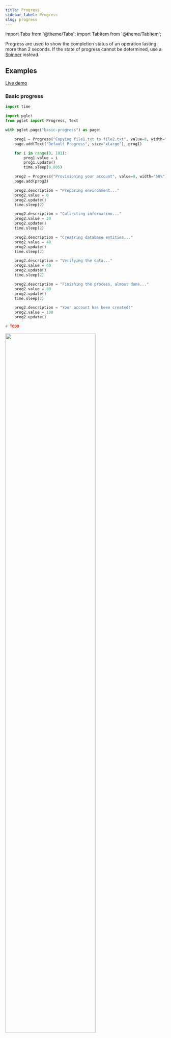 ```yaml
---
title: Progress
sidebar_label: Progress
slug: progress
---
```

import Tabs from '@theme/Tabs';
import TabItem from '@theme/TabItem';

Progress are used to show the completion status of an operation lasting more than 2 seconds. If the state of progress cannot be determined, use a [Spinner](spinner) instead.

## Examples

[Live demo](https://python-spinner-example.pgletio.repl.co)

### Basic progress

<Tabs groupId="language">
  <TabItem value="python" label="Python" default>

```python
import time

import pglet
from pglet import Progress, Text

with pglet.page("basic-progress") as page:

    prog1 = Progress("Copying file1.txt to file2.txt", value=0, width="50%")
    page.add(Text("Default Progress", size="xLarge"), prog1)

    for i in range(0, 101):
        prog1.value = i
        prog1.update()
        time.sleep(0.005)

    prog2 = Progress("Provisioning your account", value=0, width="50%")
    page.add(prog2)

    prog2.description = "Preparing environment..."
    prog2.value = 0
    prog2.update()
    time.sleep(2)

    prog2.description = "Collecting information..."
    prog2.value = 20
    prog2.update()
    time.sleep(2)

    prog2.description = "Creatring database entities..."
    prog2.value = 40
    prog2.update()
    time.sleep(2)

    prog2.description = "Verifying the data..."
    prog2.value = 60
    prog2.update()
    time.sleep(2)

    prog2.description = "Finishing the process, almost done..."
    prog2.value = 80
    prog2.update()
    time.sleep(2)

    prog2.description = "Your account has been created!"
    prog2.value = 100
    prog2.update()
```
  </TabItem>
  <TabItem value="powershell" label="PowerShell">

```powershell
# TODO
```

  </TabItem>
</Tabs>

<img src="/img/docs/controls/progress/basic-progress.gif" width="75%" />

### Indeterminate progress

<Tabs groupId="language">
  <TabItem value="python" label="Python" default>

```python
import pglet
from pglet import Progress, Text

with pglet.page("basic-progress") as page:

    page.add(
        Text("Indeterminate Progress", size='xLarge'),
        Progress("Operation progress", description="Doing something indefinite...", width='50%')
    )
```
  </TabItem>
  <TabItem value="powershell" label="PowerShell">

```powershell
# TODO
```

  </TabItem>
</Tabs>

<img src="/img/docs/controls/progress/indeterminate-progress.gif" width="75%" />

## Properties

| Name           | Type    | Default | Description |
| -------------- | ------- | ------- | ----------- |
| `value`        | number  |         | Percentage of the operation's completeness, numerically between 0 and 100. If this is not set, the indeterminate progress animation will be shown instead. |
| `label`        | string  |         | Label to display above the control. |
| `description`  | string  |         | Text describing or supplementing the operation.  |

